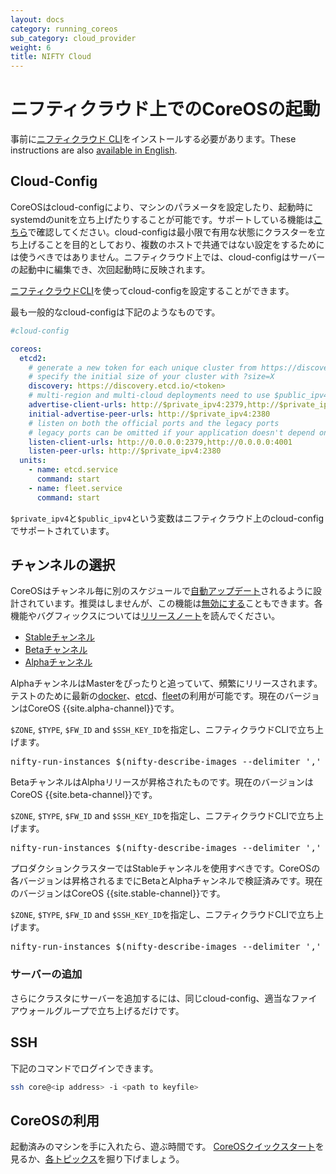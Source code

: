 ```yaml
---
layout: docs
category: running_coreos
sub_category: cloud_provider
weight: 6
title: NIFTY Cloud
---
```


# ニフティクラウド上でのCoreOSの起動

事前に[ニフティクラウド CLI][cli-documentation]をインストールする必要があります。These instructions are also [available in English](../).

[cli-documentation]: http://cloud.nifty.com/api/cli/

## Cloud-Config

CoreOSはcloud-configにより、マシンのパラメータを設定したり、起動時にsystemdのunitを立ち上げたりすることが可能です。サポートしている機能は[こちら]({{site.baseurl}}/docs/cluster-management/setup/cloudinit-cloud-config)で確認してください。cloud-configは最小限で有用な状態にクラスターを立ち上げることを目的としており、複数のホストで共通ではない設定をするためには使うべきではありません。ニフティクラウド上では、cloud-configはサーバーの起動中に編集でき、次回起動時に反映されます。

[ニフティクラウドCLI][cli-documentation]を使ってcloud-configを設定することができます。

最も一般的なcloud-configは下記のようなものです。

```yaml
#cloud-config

coreos:
  etcd2:
    # generate a new token for each unique cluster from https://discovery.etcd.io/new?size=3
    # specify the initial size of your cluster with ?size=X
    discovery: https://discovery.etcd.io/<token>
    # multi-region and multi-cloud deployments need to use $public_ipv4
    advertise-client-urls: http://$private_ipv4:2379,http://$private_ipv4:4001
    initial-advertise-peer-urls: http://$private_ipv4:2380
    # listen on both the official ports and the legacy ports
    # legacy ports can be omitted if your application doesn't depend on them
    listen-client-urls: http://0.0.0.0:2379,http://0.0.0.0:4001
    listen-peer-urls: http://$private_ipv4:2380
  units:
    - name: etcd.service
      command: start
    - name: fleet.service
      command: start
```

`$private_ipv4`と`$public_ipv4`という変数はニフティクラウド上のcloud-configでサポートされています。

## チャンネルの選択

CoreOSはチャンネル毎に別のスケジュールで[自動アップデート]({{site.baseurl}}/using-coreos/updates)されるように設計されています。推奨はしませんが、この機能は[無効にする]({{site.baseurl}}/docs/cluster-management/debugging/prevent-reboot-after-update)こともできます。各機能やバグフィックスについては[リリースノート]({{site.baseurl}}/releases)を読んでください。

<div id="niftycloud-images">
  <ul class="nav nav-tabs">
    <li class="active"><a href="#stable" data-toggle="tab">Stableチャンネル</a></li>
    <li><a href="#beta" data-toggle="tab">Betaチャンネル</a></li>
    <li><a href="#alpha" data-toggle="tab">Alphaチャンネル</a></li>
  </ul>
  <div class="tab-content coreos-docs-image-table">
    <div class="tab-pane" id="alpha">
      <p>AlphaチャンネルはMasterをぴったりと追っていて、頻繁にリリースされます。テストのために最新の<a href="{{site.baseurl}}/using-coreos/docker">docker</a>、<a href="{{site.baseurl}}/using-coreos/etcd">etcd</a>、<a href="{{site.baseurl}}/using-coreos/clustering">fleet</a>の利用が可能です。現在のバージョンはCoreOS {{site.alpha-channel}}です。</p>
      <p><code>$ZONE</code>, <code>$TYPE</code>, <code>$FW_ID</code> and <code>$SSH_KEY_ID</code>を指定し、ニフティクラウドCLIで立ち上げます。</p>
      <pre>nifty-run-instances $(nifty-describe-images --delimiter ',' --image-name "CoreOS Alpha {{site.alpha-channel}}" | awk -F',' '{print $2}') --key $SSH_KEY_ID --availability-zone $ZONE --instance-type $TYPE -g $FW_ID -f cloud-config.yml -q POST</pre>
    </div>
    <div class="tab-pane" id="beta">
      <p>BetaチャンネルはAlphaリリースが昇格されたものです。現在のバージョンはCoreOS {{site.beta-channel}}です。</p>
      <p><code>$ZONE</code>, <code>$TYPE</code>, <code>$FW_ID</code> and <code>$SSH_KEY_ID</code>を指定し、ニフティクラウドCLIで立ち上げます。</p>
      <pre>nifty-run-instances $(nifty-describe-images --delimiter ',' --image-name "CoreOS Beta {{site.beta-channel}}" | awk -F',' '{print $2}') --key $SSH_KEY_ID --availability-zone $ZONE --instance-type $TYPE -g $FW_ID -f cloud-config.yml -q POST</pre>
    </div>
    <div class="tab-pane active" id="stable">
      <p>プロダクションクラスターではStableチャンネルを使用すべきです。CoreOSの各バージョンは昇格されるまでにBetaとAlphaチャンネルで検証済みです。現在のバージョンはCoreOS {{site.stable-channel}}です。</p>
      <p><code>$ZONE</code>, <code>$TYPE</code>, <code>$FW_ID</code> and <code>$SSH_KEY_ID</code>を指定し、ニフティクラウドCLIで立ち上げます。</p>
      <pre>nifty-run-instances $(nifty-describe-images --delimiter ',' --image-name "CoreOS Stable {{site.stable-channel}}" | awk -F',' '{print $2}') --key $SSH_KEY_ID --availability-zone $ZONE --instance-type $TYPE -g $FW_ID -f cloud-config.yml -q POST</pre>
    </div>
  </div>
</div>

### サーバーの追加

さらにクラスタにサーバーを追加するには、同じcloud-config、適当なファイアウォールグループで立ち上げるだけです。

## SSH

下記のコマンドでログインできます。

```sh
ssh core@<ip address> -i <path to keyfile>
```

## CoreOSの利用

起動済みのマシンを手に入れたら、遊ぶ時間です。
[CoreOSクイックスタート]({{site.baseurl}}/docs/quickstart)を見るか、[各トピックス]({{site.baseurl}}/docs)を掘り下げましょう。
